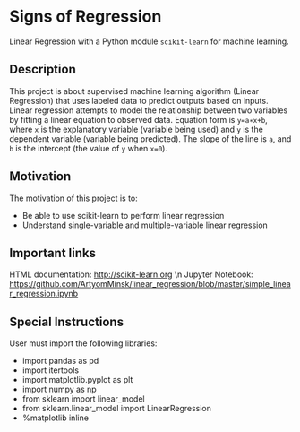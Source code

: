 # Signs of Regression

Linear Regression with a Python module `scikit-learn` for machine learning.

## Description

This project is about supervised machine learning algorithm (Linear Regression) that uses labeled data to predict outputs based on inputs. Linear regression attempts to model the relationship between two variables by fitting a linear equation to observed data. Equation form is  `y=a∗x+b`, where  `x`  is the explanatory variable (variable being used) and `y` is the dependent variable (variable being predicted). The slope of the line is `a`, and `b` is the intercept (the value of `y` when `x=0`).

## Motivation

The motivation of this project is to:

- Be able to use scikit-learn to perform linear regression
- Understand single-variable and multiple-variable linear regression

## Important links

HTML documentation: http://scikit-learn.org \n
Jupyter Notebook: https://github.com/ArtyomMinsk/linear_regression/blob/master/simple_linear_regression.ipynb

## Special Instructions

User must import the following libraries:

- import pandas as pd
- import itertools
- import matplotlib.pyplot as plt
- import numpy as np
- from sklearn import linear_model
- from sklearn.linear_model import LinearRegression
- %matplotlib inline
